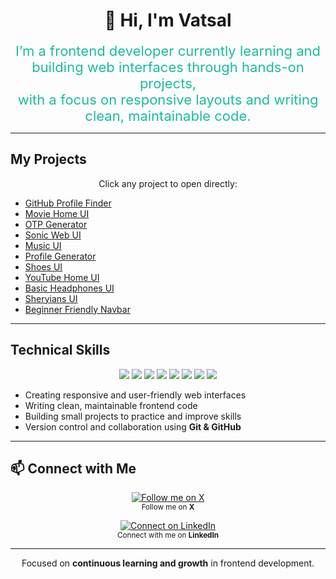 <div align="center">

# 👋 Hi, I'm Vatsal  

<p align="center">
  <span style="font-size:22px; color:#1abc9c;">
    I’m a frontend developer currently learning and building web interfaces through hands-on projects,<br>
    with a focus on responsive layouts and writing clean, maintainable code.
  </span>
</p>

</div>

---

##  My Projects

<p align="center">
  Click any project to open directly:
</p>

<ul>
  <li><a href="https://vatsal-project.netlify.app/">GitHub Profile Finder</a></li>
  <li><a href="https://vatsal-panchal.github.io/movie-clone-htmll-css/">Movie Home UI</a></li>
  <li><a href="https://vatsal-panchal.github.io/otp-generator/">OTP Generator</a></li>
  <li><a href="https://vatsal-panchal.github.io/sonicBud/">Sonic Web UI</a></li>
  <li><a href="https://vatsal-panchal.github.io/music-ui/">Music UI</a></li>
  <li><a href="https://vatsal-panchal.github.io/create-card/">Profile Generator</a></li>
  <li><a href="https://vatsal-panchal.github.io/shoes-website/">Shoes UI</a></li>
  <li><a href="https://vatsal-panchal.github.io/Youtubehomepage-clone-html-css/">YouTube Home UI</a></li>
  <li><a href="https://vatsal-panchal.github.io/headphones-ui/">Basic Headphones UI</a></li>
  <li><a href="https://vatsal-panchal.github.io/sheryians-clone/">Sheryians UI</a></li>
  <li><a href="https://vatsal-panchal.github.io/Responsive-Navbar/">Beginner Friendly Navbar</a></li>
</ul>



---

##  Technical Skills  

<p align="center">
  <img src="https://img.shields.io/badge/HTML-E34F26?style=for-the-badge&logo=html5&logoColor=white" />
  <img src="https://img.shields.io/badge/CSS-1572B6?style=for-the-badge&logo=css3&logoColor=white" />
  <img src="https://img.shields.io/badge/JavaScript-F7DF1E?style=for-the-badge&logo=javascript&logoColor=black" />
  <img src="https://img.shields.io/badge/React-20232A?style=for-the-badge&logo=react&logoColor=61DAFB" />
  <img src="https://img.shields.io/badge/TailwindCSS-38B2AC?style=for-the-badge&logo=tailwind-css&logoColor=white" />
  <img src="https://img.shields.io/badge/Git-F05032?style=for-the-badge&logo=git&logoColor=white" />
  <img src="https://img.shields.io/badge/GitHub-181717?style=for-the-badge&logo=github&logoColor=white" />
  <img src="https://img.shields.io/badge/VSCode-0078D7?style=for-the-badge&logo=visual-studio-code&logoColor=white" />
</p>

- Creating responsive and user-friendly web interfaces  
- Writing clean, maintainable frontend code  
- Building small projects to practice and improve skills  
- Version control and collaboration using **Git & GitHub**

---

## 📫 Connect with Me  

<p align="center">
  <a href="https://x.com/Codewithvatsal" target="_blank">
    <img alt="Follow me on X" src="https://img.shields.io/badge/X-@Codewithvatsal-1DA1F2?style=for-the-badge&logo=twitter&logoColor=white" />
  </a>
  <br>
  <sub>Follow me on <b>X</b></sub>
</p>

<p align="center">
  <a href="https://www.linkedin.com/in/panchal-vatsal-097b80385/" target="_blank">
    <img alt="Connect on LinkedIn" src="https://img.shields.io/badge/LinkedIn-Panchal_Vatsal-blue?style=for-the-badge&logo=linkedin&logoColor=white" />
  </a>
  <br>
  <sub>Connect with me on <b>LinkedIn</b></sub>
</p>

---

<div align="center">

 Focused on **continuous learning and growth** in frontend development.  

</div>
